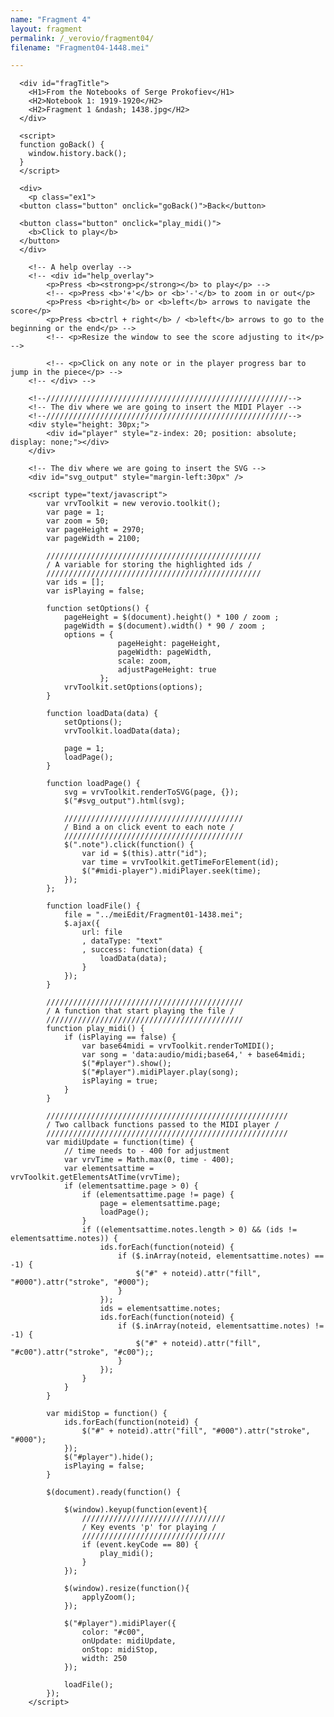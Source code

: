 ```yaml
---
name: "Fragment 4"
layout: fragment
permalink: /_verovio/fragment04/
filename: "Fragment04-1448.mei"

---
```



      <div id="fragTitle">
        <H1>From the Notebooks of Serge Prokofiev</H1>
        <H2>Notebook 1: 1919-1920</H2>
        <H2>Fragment 1 &ndash; 1438.jpg</H2>
      </div>

      <script>
      function goBack() {
        window.history.back();
      }
      </script>

      <div>
        <p class="ex1">
      <button class="button" onclick="goBack()">Back</button>

      <button class="button" onclick="play_midi()">
        <b>Click to play</b>
      </button>
      </div>

        <!-- A help overlay -->
        <!-- <div id="help_overlay">
            <p>Press <b><strong>p</strong></b> to play</p> -->
            <!-- <p>Press <b>'+'</b> or <b>'-'</b> to zoom in or out</p>
            <p>Press <b>right</b> or <b>left</b> arrows to navigate the score</p>
            <p>Press <b>ctrl + right</b> / <b>left</b> arrows to go to the beginning or the end</p> -->
            <!-- <p>Resize the window to see the score adjusting to it</p> -->

            <!-- <p>Click on any note or in the player progress bar to jump in the piece</p> -->
        <!-- </div> -->

        <!--//////////////////////////////////////////////////////-->
        <!-- The div where we are going to insert the MIDI Player -->
        <!--//////////////////////////////////////////////////////-->
        <div style="height: 30px;">
            <div id="player" style="z-index: 20; position: absolute; display: none;"></div>
        </div>

        <!-- The div where we are going to insert the SVG -->
        <div id="svg_output" style="margin-left:30px" />

        <script type="text/javascript">
            var vrvToolkit = new verovio.toolkit();
            var page = 1;
            var zoom = 50;
            var pageHeight = 2970;
            var pageWidth = 2100;

            ////////////////////////////////////////////////
            / A variable for storing the highlighted ids /
            ////////////////////////////////////////////////
            var ids = [];
            var isPlaying = false;

            function setOptions() {
                pageHeight = $(document).height() * 100 / zoom ;
                pageWidth = $(document).width() * 90 / zoom ;
                options = {
                            pageHeight: pageHeight,
                            pageWidth: pageWidth,
                            scale: zoom,
                            adjustPageHeight: true
                        };
                vrvToolkit.setOptions(options);
            }

            function loadData(data) {
                setOptions();
                vrvToolkit.loadData(data);

                page = 1;
                loadPage();
            }

            function loadPage() {
                svg = vrvToolkit.renderToSVG(page, {});
                $("#svg_output").html(svg);

                ////////////////////////////////////////
                / Bind a on click event to each note /
                ////////////////////////////////////////
                $(".note").click(function() {
                    var id = $(this).attr("id");
                    var time = vrvToolkit.getTimeForElement(id);
                    $("#midi-player").midiPlayer.seek(time);
                });
            };

            function loadFile() {
                file = "../meiEdit/Fragment01-1438.mei";
                $.ajax({
                    url: file
                    , dataType: "text"
                    , success: function(data) {
                        loadData(data);
                    }
                });
            }

            ////////////////////////////////////////////
            / A function that start playing the file /
            ////////////////////////////////////////////
            function play_midi() {
                if (isPlaying == false) {
                    var base64midi = vrvToolkit.renderToMIDI();
                    var song = 'data:audio/midi;base64,' + base64midi;
                    $("#player").show();
                    $("#player").midiPlayer.play(song);
                    isPlaying = true;
                }
            }

            //////////////////////////////////////////////////////
            / Two callback functions passed to the MIDI player /
            //////////////////////////////////////////////////////
            var midiUpdate = function(time) {
                // time needs to - 400 for adjustment
                var vrvTime = Math.max(0, time - 400);
                var elementsattime = vrvToolkit.getElementsAtTime(vrvTime);
                if (elementsattime.page > 0) {
                    if (elementsattime.page != page) {
                        page = elementsattime.page;
                        loadPage();
                    }
                    if ((elementsattime.notes.length > 0) && (ids != elementsattime.notes)) {
                        ids.forEach(function(noteid) {
                            if ($.inArray(noteid, elementsattime.notes) == -1) {
                                $("#" + noteid).attr("fill", "#000").attr("stroke", "#000");
                            }
                        });
                        ids = elementsattime.notes;
                        ids.forEach(function(noteid) {
                            if ($.inArray(noteid, elementsattime.notes) != -1) {
                                $("#" + noteid).attr("fill", "#c00").attr("stroke", "#c00");;
                            }
                        });
                    }
                }
            }

            var midiStop = function() {
                ids.forEach(function(noteid) {
                    $("#" + noteid).attr("fill", "#000").attr("stroke", "#000");
                });
                $("#player").hide();
                isPlaying = false;
            }

            $(document).ready(function() {

                $(window).keyup(function(event){
                    ////////////////////////////////
                    / Key events 'p' for playing /
                    ////////////////////////////////
                    if (event.keyCode == 80) {
                        play_midi();
                    }
                });

                $(window).resize(function(){
                    applyZoom();
                });

                $("#player").midiPlayer({
                    color: "#c00",
                    onUpdate: midiUpdate,
                    onStop: midiStop,
                    width: 250
                });

                loadFile();
            });
        </script>
